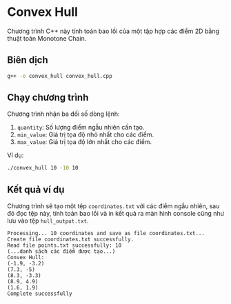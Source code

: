 # Convex Hull

Chương trình C++ này tính toán bao lồi của một tập hợp các điểm 2D bằng thuật toán Monotone Chain.

## Biên dịch

```bash
g++ -o convex_hull convex_hull.cpp
```

## Chạy chương trình

Chương trình nhận ba đối số dòng lệnh:
1.  `quantity`: Số lượng điểm ngẫu nhiên cần tạo.
2.  `min_value`: Giá trị tọa độ nhỏ nhất cho các điểm.
3.  `max_value`: Giá trị tọa độ lớn nhất cho các điểm.

Ví dụ:
```bash
./convex_hull 10 -10 10 
```

## Kết quả ví dụ

Chương trình sẽ tạo một tệp `coordinates.txt` với các điểm ngẫu nhiên, sau đó đọc tệp này, tính toán bao lồi và in kết quả ra màn hình console cũng như lưu vào tệp `hull_output.txt`.

```text
Processing... 10 coordinates and save as file coordinates.txt...
Create file coordinates.txt successfully.
Read file points.txt successfully: 10
(...danh sách các điểm được tạo...)
Convex Hull: 
(-1.9, -3.2)
(7.3, -5)
(8.3, -3.3)
(8.9, 4.9)
(1.6, 1.9)
Complete successfully
```